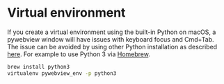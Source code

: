 # Virtual environment

If you create a virtual environment using the built-in Python on macOS, a pywebview window will have issues  with keyboard focus and Cmd+Tab. The issue can be avoided by using other Python installation as described [here](https://virtualenv.pypa.io/en/latest/user_guide.html#python-discovery). For example to use Python 3 via [Homebrew](https://brew.sh).

``` bash
brew install python3
virtualenv pywebview_env -p python3
```
